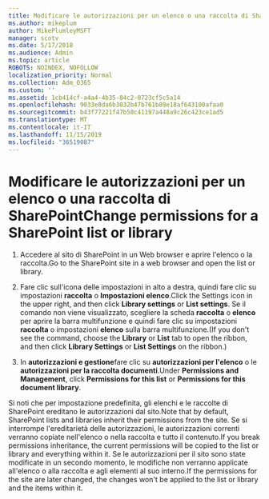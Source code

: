```yaml
---
title: Modificare le autorizzazioni per un elenco o una raccolta di SharePoint
ms.author: mikeplum
author: MikePlumleyMSFT
manager: scotv
ms.date: 5/17/2018
ms.audience: Admin
ms.topic: article
ROBOTS: NOINDEX, NOFOLLOW
localization_priority: Normal
ms.collection: Adm_O365
ms.custom: ''
ms.assetid: 1cb414cf-a4a4-4b35-84c2-0723cf5c5a14
ms.openlocfilehash: 9033e8da6b3032b47b761b89e18af643100afaa0
ms.sourcegitcommit: b43f77221f47b50c41197a448a9c26c423ce1ad5
ms.translationtype: MT
ms.contentlocale: it-IT
ms.lasthandoff: 11/15/2019
ms.locfileid: "36519087"
---
```

# <a name="change-permissions-for-a-sharepoint-list-or-library"></a><span data-ttu-id="9907b-102">Modificare le autorizzazioni per un elenco o una raccolta di SharePoint</span><span class="sxs-lookup"><span data-stu-id="9907b-102">Change permissions for a SharePoint list or library</span></span>

1. <span data-ttu-id="9907b-103">Accedere al sito di SharePoint in un Web browser e aprire l'elenco o la raccolta.</span><span class="sxs-lookup"><span data-stu-id="9907b-103">Go to the SharePoint site in a web browser and open the list or library.</span></span>
    
2. <span data-ttu-id="9907b-104">Fare clic sull'icona delle impostazioni in alto a destra, quindi fare clic su impostazioni **raccolta** o **Impostazioni elenco**.</span><span class="sxs-lookup"><span data-stu-id="9907b-104">Click the Settings icon in the upper right, and then click **Library settings** or **List settings**.</span></span> <span data-ttu-id="9907b-105">Se il comando non viene visualizzato, scegliere la scheda **raccolta** o **elenco** per aprire la barra multifunzione e quindi fare clic su impostazioni **raccolta** o impostazioni **elenco** sulla barra multifunzione.</span><span class="sxs-lookup"><span data-stu-id="9907b-105">(If you don't see the command, choose the **Library** or **List** tab to open the ribbon, and then click **Library Settings** or **List Settings** on the ribbon.)</span></span> 
    
3. <span data-ttu-id="9907b-106">In **autorizzazioni e gestione**fare clic su **autorizzazioni per l'elenco** o le **autorizzazioni per la raccolta documenti**.</span><span class="sxs-lookup"><span data-stu-id="9907b-106">Under **Permissions and Management**, click **Permissions for this list** or **Permissions for this document library**.</span></span>
    
<span data-ttu-id="9907b-107">Si noti che per impostazione predefinita, gli elenchi e le raccolte di SharePoint ereditano le autorizzazioni dal sito.</span><span class="sxs-lookup"><span data-stu-id="9907b-107">Note that by default, SharePoint lists and libraries inherit their permissions from the site.</span></span> <span data-ttu-id="9907b-108">Se si interrompe l'ereditarietà delle autorizzazioni, le autorizzazioni correnti verranno copiate nell'elenco o nella raccolta e tutto il contenuto.</span><span class="sxs-lookup"><span data-stu-id="9907b-108">If you break permissions inheritance, the current permissions will be copied to the list or library and everything within it.</span></span> <span data-ttu-id="9907b-109">Se le autorizzazioni per il sito sono state modificate in un secondo momento, le modifiche non verranno applicate all'elenco o alla raccolta e agli elementi al suo interno.</span><span class="sxs-lookup"><span data-stu-id="9907b-109">If the permissions for the site are later changed, the changes won't be applied to the list or library and the items within it.</span></span>
  

